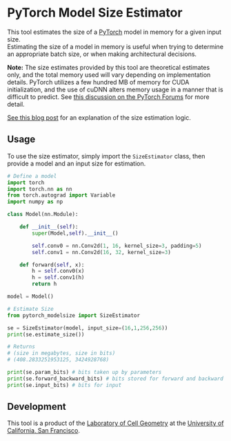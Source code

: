 # PyTorch Model Size Estimator

This tool estimates the size of a [PyTorch](https://pytorch.org) model in memory for a given input size.  
Estimating the size of a model in memory is useful when trying to determine an appropriate batch size, or when making architectural decisions.

**Note:** The size estimates provided by this tool are theoretical estimates only, and the total memory used will vary depending on implementation details. PyTorch utilizes a few hundred MB of memory for CUDA initialization, and the use of cuDNN alters memory usage in a manner that is difficult to predict. See [this discussion on the PyTorch Forums](https://discuss.pytorch.org/t/gpu-memory-estimation-given-a-network/1713) for more detail.

[See this blog post](http://jacobkimmel.github.io/pytorch_estimating_model_size/) for an explanation of the size estimation logic.

## Usage

To use the size estimator, simply import the `SizeEstimator` class, then provide a model and an input size for estimation.

```python
# Define a model
import torch
import torch.nn as nn
from torch.autograd import Variable
import numpy as np

class Model(nn.Module):

    def __init__(self):
        super(Model,self).__init__()

        self.conv0 = nn.Conv2d(1, 16, kernel_size=3, padding=5)
        self.conv1 = nn.Conv2d(16, 32, kernel_size=3)

    def forward(self, x):
        h = self.conv0(x)
        h = self.conv1(h)
        return h

model = Model()

# Estimate Size
from pytorch_modelsize import SizeEstimator

se = SizeEstimator(model, input_size=(16,1,256,256))
print(se.estimate_size())

# Returns
# (size in megabytes, size in bits)
# (408.2833251953125, 3424928768)

print(se.param_bits) # bits taken up by parameters
print(se.forward_backward_bits) # bits stored for forward and backward
print(se.input_bits) # bits for input
```

## Development

This tool is a product of the [Laboratory of Cell Geometry](https://cellgeometry.ucsf.edu/) at the [University of California, San Francisco](https://ucsf.edu).
